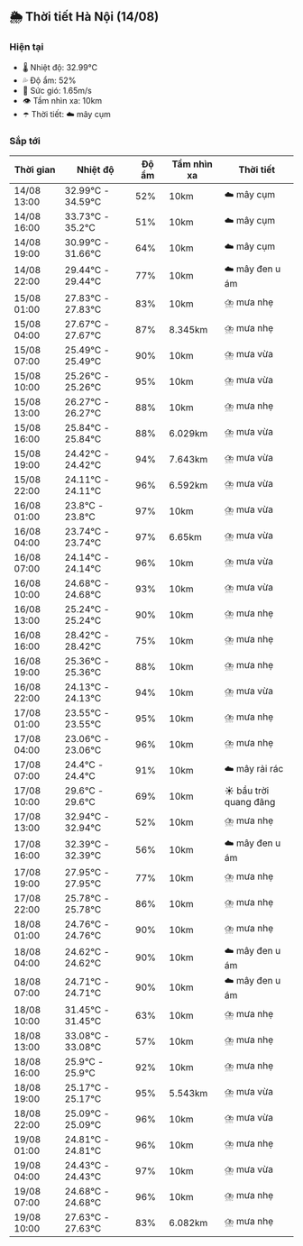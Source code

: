 ## 🌦️ Thời tiết Hà Nội (14/08)

### Hiện tại

- 🌡️ Nhiệt độ: 32.99℃
- 💦 Độ ẩm: 52%
- 💨 Sức gió: 1.65m/s
- 👁️ Tầm nhìn xa: 10km
- ☂️ Thời tiết: ☁️ mây cụm

### Sắp tới

| Thời gian | Nhiệt độ | Độ ẩm | Tầm nhìn xa | Thời tiết |
| --- | --- | --- | --- | --- |
| 14/08 13:00 | 32.99℃ - 34.59℃ | 52% | 10km | ☁️ mây cụm |
| 14/08 16:00 | 33.73℃ - 35.2℃ | 51% | 10km | ☁️ mây cụm |
| 14/08 19:00 | 30.99℃ - 31.66℃ | 64% | 10km | ☁️ mây cụm |
| 14/08 22:00 | 29.44℃ - 29.44℃ | 77% | 10km | ☁️ mây đen u ám |
| 15/08 01:00 | 27.83℃ - 27.83℃ | 83% | 10km | ⛈️ mưa nhẹ |
| 15/08 04:00 | 27.67℃ - 27.67℃ | 87% | 8.345km | ⛈️ mưa nhẹ |
| 15/08 07:00 | 25.49℃ - 25.49℃ | 90% | 10km | ⛈️ mưa vừa |
| 15/08 10:00 | 25.26℃ - 25.26℃ | 95% | 10km | ⛈️ mưa vừa |
| 15/08 13:00 | 26.27℃ - 26.27℃ | 88% | 10km | ⛈️ mưa nhẹ |
| 15/08 16:00 | 25.84℃ - 25.84℃ | 88% | 6.029km | ⛈️ mưa vừa |
| 15/08 19:00 | 24.42℃ - 24.42℃ | 94% | 7.643km | ⛈️ mưa vừa |
| 15/08 22:00 | 24.11℃ - 24.11℃ | 96% | 6.592km | ⛈️ mưa vừa |
| 16/08 01:00 | 23.8℃ - 23.8℃ | 97% | 10km | ⛈️ mưa vừa |
| 16/08 04:00 | 23.74℃ - 23.74℃ | 97% | 6.65km | ⛈️ mưa vừa |
| 16/08 07:00 | 24.14℃ - 24.14℃ | 96% | 10km | ⛈️ mưa vừa |
| 16/08 10:00 | 24.68℃ - 24.68℃ | 93% | 10km | ⛈️ mưa vừa |
| 16/08 13:00 | 25.24℃ - 25.24℃ | 90% | 10km | ⛈️ mưa nhẹ |
| 16/08 16:00 | 28.42℃ - 28.42℃ | 75% | 10km | ⛈️ mưa nhẹ |
| 16/08 19:00 | 25.36℃ - 25.36℃ | 88% | 10km | ⛈️ mưa nhẹ |
| 16/08 22:00 | 24.13℃ - 24.13℃ | 94% | 10km | ⛈️ mưa vừa |
| 17/08 01:00 | 23.55℃ - 23.55℃ | 95% | 10km | ⛈️ mưa nhẹ |
| 17/08 04:00 | 23.06℃ - 23.06℃ | 96% | 10km | ⛈️ mưa nhẹ |
| 17/08 07:00 | 24.4℃ - 24.4℃ | 91% | 10km | ☁️ mây rải rác |
| 17/08 10:00 | 29.6℃ - 29.6℃ | 69% | 10km | ☀️ bầu trời quang đãng |
| 17/08 13:00 | 32.94℃ - 32.94℃ | 52% | 10km | ⛈️ mưa nhẹ |
| 17/08 16:00 | 32.39℃ - 32.39℃ | 56% | 10km | ☁️ mây đen u ám |
| 17/08 19:00 | 27.95℃ - 27.95℃ | 77% | 10km | ⛈️ mưa nhẹ |
| 17/08 22:00 | 25.78℃ - 25.78℃ | 86% | 10km | ⛈️ mưa nhẹ |
| 18/08 01:00 | 24.76℃ - 24.76℃ | 90% | 10km | ⛈️ mưa nhẹ |
| 18/08 04:00 | 24.62℃ - 24.62℃ | 90% | 10km | ☁️ mây đen u ám |
| 18/08 07:00 | 24.71℃ - 24.71℃ | 90% | 10km | ☁️ mây đen u ám |
| 18/08 10:00 | 31.45℃ - 31.45℃ | 63% | 10km | ⛈️ mưa nhẹ |
| 18/08 13:00 | 33.08℃ - 33.08℃ | 57% | 10km | ⛈️ mưa nhẹ |
| 18/08 16:00 | 25.9℃ - 25.9℃ | 92% | 10km | ⛈️ mưa nhẹ |
| 18/08 19:00 | 25.17℃ - 25.17℃ | 95% | 5.543km | ⛈️ mưa vừa |
| 18/08 22:00 | 25.09℃ - 25.09℃ | 96% | 10km | ⛈️ mưa vừa |
| 19/08 01:00 | 24.81℃ - 24.81℃ | 96% | 10km | ⛈️ mưa nhẹ |
| 19/08 04:00 | 24.43℃ - 24.43℃ | 97% | 10km | ⛈️ mưa vừa |
| 19/08 07:00 | 24.68℃ - 24.68℃ | 96% | 10km | ⛈️ mưa nhẹ |
| 19/08 10:00 | 27.63℃ - 27.63℃ | 83% | 6.082km | ⛈️ mưa nhẹ |
